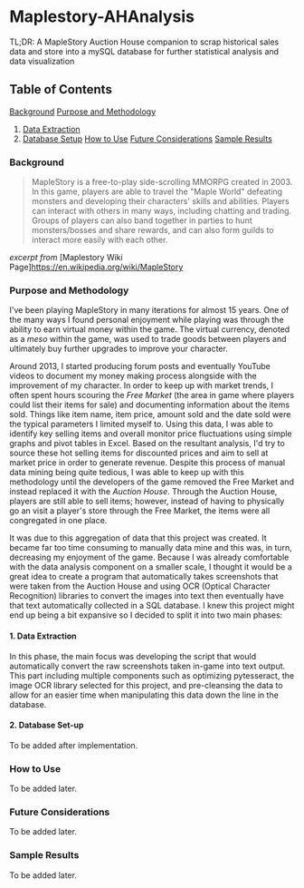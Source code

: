 # Maplestory-AHAnalysis

TL;DR: A MapleStory Auction House companion to scrap historical sales data and store into a mySQL database for further statistical analysis and data visualization

## **Table of Contents**

[Background](#background)
[Purpose and Methodology](#purpose-and-methodology)
1. [Data Extraction](#data-extraction)
2. [Database Setup](#database-setup)
[How to Use](#how-to-use)
[Future Considerations](#future-considerations)
[Sample Results](#sample-results)

### **Background**

> MapleStory is a free-to-play side-scrolling MMORPG created in 2003. In this game, players are able to travel the "Maple World" defeating monsters and developing their characters' skills and abilities. Players can interact with others in many ways, including chatting and trading. Groups of players can also band together in parties to hunt monsters/bosses and share rewards, and can also form guilds to interact more easily with each other.

*excerpt from* [Maplestory Wiki Page]https://en.wikipedia.org/wiki/MapleStory

### **Purpose and Methodology**

I've been playing MapleStory in many iterations for almost 15 years. One of the many ways I found personal enjoyment while playing was through the ability to earn virtual money within the game. The virtual currency, denoted as a *meso* within the game, was used to trade goods between players and ultimately buy further upgrades to improve your character.

Around 2013, I started producing forum posts and eventually YouTube videos to document my money making process alongside with the improvement of my character. In order to keep up with market trends, I often spent hours scouring the *Free Market*  (the area in game where players could list their items for sale) and documenting information about the items sold. Things like item name, item price, amount sold and the date sold were the typical parameters I limited myself to. Using this data, I was able to identify key selling items and overall monitor price fluctuations using simple graphs and pivot tables in Excel. Based on the resultant analysis, I'd try to source these hot selling items for discounted prices and aim to sell at market price in order to generate revenue. Despite this process of manual data mining being quite tedious, I was able to keep up with this methodology until the developers of the game removed the Free Market and instead replaced it with the *Auction House*. Through the Auction House, players are still able to sell items; however, instead of having to physically go an visit a player's store through the Free Market, the items were all congregated in one place. 

It was due to this aggregation of data that this project was created. It became far too time consuming to manually data mine and this was, in turn, decreasing my enjoyment of the game. Because I was already comfortable with the data analysis component on a smaller scale, I thought it would be a great idea to create a program that automatically takes screenshots that were taken from the Auction House and using OCR (Optical Character Recognition) libraries to convert the images into text then eventually have that text automatically collected in a SQL database. I knew this project might end up being a bit expansive so I decided to split it into two main phases:

#### 1. Data Extraction

In this phase, the main focus was developing the script that would automatically convert the raw screenshots taken in-game into text output. This part including multiple components such as optimizing pytesseract, the image OCR library selected for this project, and pre-cleansing the data to allow for an easier time when manipulating this data down the line in the database. 

#### 2. Database Set-up

To be added after implementation.

### **How to Use**

To be added later.

### **Future Considerations**

To be added later.

### **Sample Results**

To be added later.

